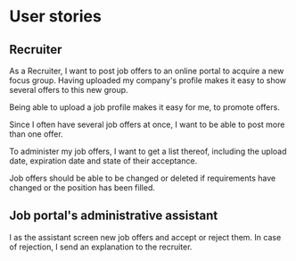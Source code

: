 # User stories

## Recruiter
As a Recruiter, I want to post job offers to an online portal to acquire a new focus group. Having uploaded my company's profile makes it easy to show several offers to this new group.

Being able to upload a job profile makes it easy for me, to promote offers.

Since I often have several job offers at once, I want to be able to post more than one offer.

To administer my job offers, I want to get a list thereof, including the upload date, expiration date and state of their acceptance.

Job offers should be able to be changed or deleted if requirements have changed or the position has been filled.

## Job portal's administrative assistant
I as the assistant screen new job offers and accept or reject them. In case of rejection, I send an explanation to the recruiter.
